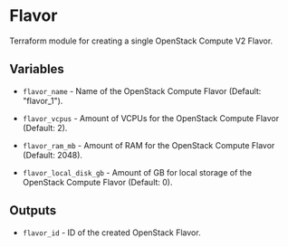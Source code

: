 # Flavor

Terraform module for creating a single OpenStack Compute V2 Flavor.

## Variables

  * `flavor_name` - Name of the OpenStack Compute Flavor (Default: "flavor_1").

  * `flavor_vcpus` - Amount of VCPUs for the OpenStack Compute Flavor
  (Default: 2).

  * `flavor_ram_mb` - Amount of RAM for the OpenStack Compute Flavor
  (Default: 2048).

  * `flavor_local_disk_gb` - Amount of GB for local storage of the OpenStack
  Compute Flavor (Default: 0).

## Outputs

  * `flavor_id` - ID of the created OpenStack Flavor.